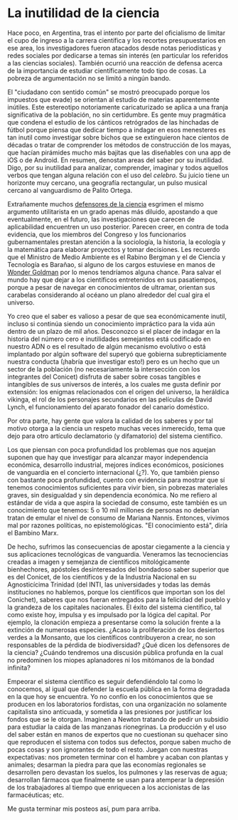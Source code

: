 # La inutilidad de la ciencia


Hace poco, en Argentina, tras el intento por parte del oficialismo de limitar el
cupo de ingreso a la carrera científica y los recortes presupuestarios en ese
area, los investigadores fueron atacados desde notas periodísticas y redes
sociales por dedicarse a temas sin interés (en particular los referidos a las
ciencias sociales). También ocurrió una reacción de defensa acerca de la
importancia de estudiar científicamente todo tipo de cosas. La pobreza de
argumentación no se limitó a ningún bando.

El \"ciudadano con sentido común\" se mostró preocupado porque los
impuestos que evade) se orientan al estudio de materias aparentemente
inútiles. Este estereotipo notoriamente caricaturizado se aplica a una
franja significativa de la población, no sin certidumbre. Es gente muy
pragmática que condena el estudio de los cánticos retrógrados de las
hinchadas de fútbol porque piensa que dedicar tiempo a indagar en esos
menesteres es tan inutil como investigar sobre bichos que se
extinguieron hace cientos de décadas o tratar de comprender los métodos
de construcción de los mayas, que hacían pirámides mucho más bajitas que
las diseñables con una app de iOS o de Android. En resumen, denostan
areas del saber por su inutilidad. Digo, por su inutilidad para
analizar, comprender, imaginar y todos aquellos verbos que tengan alguna
relación con el uso del *celebro*. Su juicio tiene un horizonte muy
cercano, una geografía rectangular, un pulso musical cercano al
vanguardismo de Palito Ortega.

Extrañamente muchos [defensores de la
ciencia](http://www.lavaca.org/notas/lo-que-dejo-el-debate-por-el-rol-del-conicet-para-que-sirve-financiar-investigaciones-en-ciencias-sociales/)
esgrimen el mismo argumento utilitarista en un grado apenas más diluido,
apostando a que eventualmente, en el futuro, las investigaciones que
carecen de aplicabilidad encuentren un uso posterior. Parecen creer, en
contra de toda evidencia, que los miembros del Congreso y los
funcionarios gubernamentales prestan atención a la sociología, la
historia, la ecología y la matemática para elaborar proyectos y tomar
decisiones. Les recuerdo que el Ministro de Medio Ambiente es el Rabino
Bergman y el de Ciencia y Tecnología es Barañao, si alguno de los cargos
estuviese en manos de [Wonder
Goldman](https://www.youtube.com/watch?v=ygKW5sWtF5c) por lo menos
tendríamos alguna chance. Para salvar el mundo hay que dejar a los
científicos entretenidos en sus pasatiempos, porque a pesar de navegar
en conocimientos de ultramar, orientan sus carabelas considerando al
océano un plano alrededor del cual gira el universo.

Yo creo que el saber es valioso a pesar de que sea económicamente
inutil, incluso si continúa siendo un conocimiento impráctico para la
vida aún dentro de un plazo de mil años. Desconozco si el placer de
indagar en la historia del número cero e inutilidades semejantes está
codificado en nuestro ADN o es el resultado de algún mecanismo evolutivo
o está implantado por algún software del superyó que gobierna
subrepticiamente nuestra conducta (¡habría que investigar esto!) pero es
un hecho que un sector de la población (no necesariamente la
intersección con los integrantes del Conicet) disfruta de saber sobre
cosas tangibles e intangibles de sus universos de interés, a los cuales
me gusta definir por extensión: los enigmas relacionados con el origen
del universo, la heráldica vikinga, el rol de los personajes secundarios
en las películas de David Lynch, el funcionamiento del aparato fonador
del canario doméstico.

Por otra parte, hay gente que valora la calidad de los saberes y por tal
motivo otorga a la ciencia un respeto muchas veces inmerecido, tema que
dejo para otro artículo declamatorio (y difamatorio) del sistema
científico.

Los que piensan con poca profundidad los problemas que nos aquejan
suponen que hay que investigar para alcanzar mayor independencia
económica, desarrollo industrial, mejores índices económicos, posiciones
de vanguardia en el concierto internacional (¿?). Yo, que también pienso
con bastante poca profundidad, cuento con evidencia para mostrar que sí
tenemos conocimientos suficientes para vivir bien, sin pobrezas
materiales graves, sin desigualdad y sin dependencia económica. No me
refiero al estándar de vida a que aspira la sociedad de consumo, este
también es un conocimiento que tenemos: 5 o 10 mil millones de personas
no deberían tratan de emular el nivel de consumo de Mariana Nannis.
Entonces, vivimos mal por razones políticas, no epistemológicas. \"El
conocimiento está\", diría el Bambino Marx.

De hecho, sufrimos las consecuencias de apostar ciegamente a la ciencia
y sus aplicaciones tecnológicas de vanguardia. Veneramos las
tecnociencias creadas a imagen y semejanza de científicos
mitológicamente bienhechores, apóstoles desinteresados del bondadoso
saber superior que es del Conicet, de los científicos y de la Industria
Nacional en su Agnosticícima Trinidad (del INTI, las universidades y
todas las demás instituciones no hablemos, porque los científicos que
importan son los del Conichet), saberes que nos fueran entregados para
la felicidad del pueblo y la grandeza de los capitales nacionales. El
éxito del sistema científico, tal como existe hoy, impulsa y es
impulsado por la lógica del capital. Por ejemplo, la clonación empieza a
presentarse como la solución frente a la extinción de numerosas
especies. ¿Acaso la proliferación de los desiertos verdes a la Monsanto,
que los científicos contribuyeron a crear, no son responsables de la
pérdida de biodiversidad? ¿Qué dicen los defensores de la ciencia?
¿Cuándo tendremos una discusión pública profunda en la cual no
predominen los miopes aplanadores ni los mitómanos de la bondad
infinita?

Empeorar el sistema científico es seguir defendiéndolo tal como lo
conocemos, al igual que defender la escuela pública en la forma
degradada en la que hoy se encuentra. Yo no confío en los conocimientos
que se producen en los laboratorios fordistas, con una organización no
solamente capitalista sino anticuada, y sometida a las presiones por
justificar los fondos que se le otorgan. Imaginen a Newton tratando de
pedir un subsidio para estudiar la caida de las manzanas rionegrinas. La
producción y el uso del saber están en manos de expertos que no
cuestionan su quehacer sino que reproducen el sistema con todos sus
defectos, porque saben mucho de pocas cosas y son ignorantes de todo el
resto. Juegan con nuestras expectativas: nos prometen terminar con el
hambre y acaban con plantas y animales; desarman la piedra para que las
economías regionales se desarrollen pero devastan los suelos, los
pulmones y las reservas de agua; desarrollan fármacos que finalmente se
usan para atemperar la depresión de los trabajadores al tiempo que
enriquecen a los accionistas de las farmacéuticas; etc.

Me gusta terminar mis posteos así, pum para arriba.

